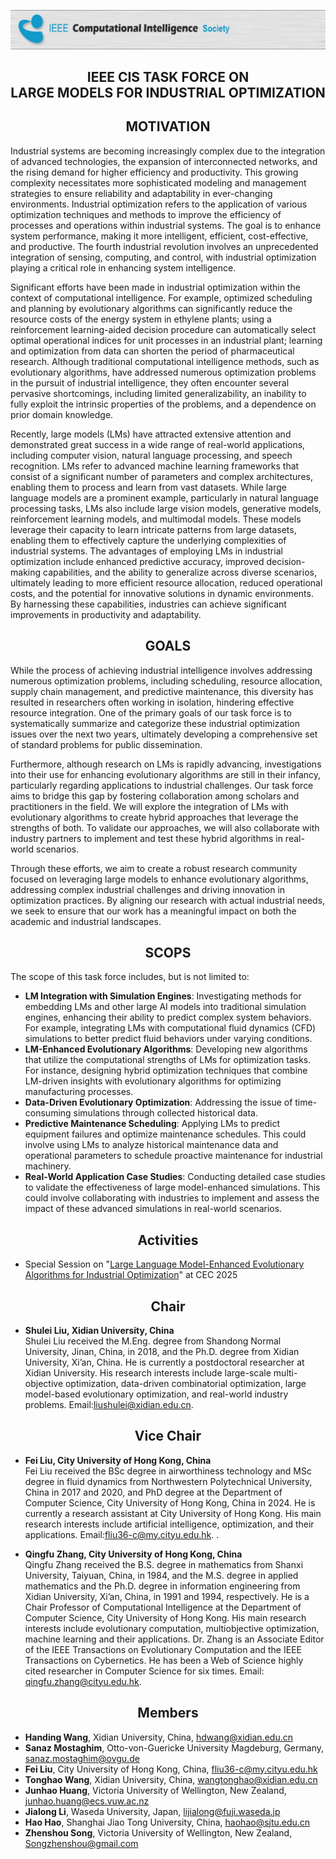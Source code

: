 ![本地图片](header_image.png)
## <center>IEEE CIS TASK FORCE ON<br>LARGE MODELS FOR INDUSTRIAL OPTIMIZATION</center>

## <center>MOTIVATION</center>

Industrial systems are becoming increasingly complex due to the integration of advanced technologies, the expansion of interconnected networks, and the rising demand for higher efficiency and productivity. This growing complexity necessitates more sophisticated modeling and management strategies to ensure reliability and adaptability in ever-changing environments. Industrial optimization refers to the application of various optimization techniques and methods to improve the efficiency of processes and operations within industrial systems. The goal is to enhance system performance, making it more intelligent, efficient, cost-effective, and productive. The fourth industrial revolution involves an unprecedented integration of sensing, computing, and control, with industrial optimization playing a critical role in enhancing system intelligence.

Significant efforts have been made in industrial optimization within the context of computational intelligence. For example, optimized scheduling and planning by evolutionary algorithms can significantly reduce the resource costs of the energy system in ethylene plants; using a reinforcement learning-aided decision procedure can automatically select optimal operational indices for unit processes in an industrial plant; learning and optimization from data can shorten the period of pharmaceutical research. Although traditional computational intelligence methods, such as evolutionary algorithms, have addressed numerous optimization problems in the pursuit of industrial intelligence, they often encounter several pervasive shortcomings, including limited generalizability, an inability to fully exploit the intrinsic properties of the problems, and a dependence on prior domain knowledge.

Recently, large models (LMs) have attracted extensive attention and demonstrated great success in a wide range of real-world applications, including computer vision, natural language processing, and speech recognition. LMs refer to advanced machine learning frameworks that consist of a significant number of parameters and complex architectures, enabling them to process and learn from vast datasets. While large language models are a prominent example, particularly in natural language processing tasks, LMs also include large vision models, generative models, reinforcement learning models, and multimodal models. These models leverage their capacity to learn intricate patterns from large datasets, enabling them to effectively capture the underlying complexities of industrial systems. The advantages of employing LMs in industrial optimization include enhanced predictive accuracy, improved decision-making capabilities, and the ability to generalize across diverse scenarios, ultimately leading to more efficient resource allocation, reduced operational costs, and the potential for innovative solutions in dynamic environments. By harnessing these capabilities, industries can achieve significant improvements in productivity and adaptability.

## <center>GOALS</center>

While the process of achieving industrial intelligence involves addressing numerous optimization problems, including scheduling, resource allocation, supply chain management, and predictive maintenance, this diversity has resulted in researchers often working in isolation, hindering effective resource integration. One of the primary goals of our task force is to systematically summarize and categorize these industrial optimization issues over the next two years, ultimately developing a comprehensive set of standard problems for public dissemination.

Furthermore, although research on LMs is rapidly advancing, investigations into their use for enhancing evolutionary algorithms are still in their infancy, particularly regarding applications to industrial challenges. Our task force aims to bridge this gap by fostering collaboration among scholars and practitioners in the field. We will explore the integration of LMs with evolutionary algorithms to create hybrid approaches that leverage the strengths of both. To validate our approaches, we will also collaborate with industry partners to implement and test these hybrid algorithms in real-world scenarios.

Through these efforts, we aim to create a robust research community focused on leveraging large models to enhance evolutionary algorithms, addressing complex industrial challenges and driving innovation in optimization practices. By aligning our research with actual industrial needs, we seek to ensure that our work has a meaningful impact on both the academic and industrial landscapes.

## <center>SCOPS</center>

The scope of this task force includes, but is not limited to:

- **LM Integration with Simulation Engines**: Investigating methods for embedding LMs and other large AI models into traditional simulation engines, enhancing their ability to predict complex system behaviors. For example, integrating LMs with computational fluid dynamics (CFD) simulations to better predict fluid behaviors under varying conditions.
- **LM-Enhanced Evolutionary Algorithms**: Developing new algorithms that utilize the computational strengths of LMs for optimization tasks. For instance, designing hybrid optimization techniques that combine LM-driven insights with evolutionary algorithms for optimizing manufacturing processes.
- **Data-Driven Evolutionary Optimization**: Addressing the issue of time-consuming simulations through collected historical data.
- **Predictive Maintenance Scheduling**: Applying LMs to predict equipment failures and optimize maintenance schedules. This could involve using LMs to analyze historical maintenance data and operational parameters to schedule proactive maintenance for industrial machinery.
- **Real-World Application Case Studies**: Conducting detailed case studies to validate the effectiveness of large model-enhanced simulations. This could involve collaborating with industries to implement and assess the impact of these advanced simulations in real-world scenarios.

## <center>Activities</center>

- Special Session on "<a href="https://shuleiliu.github.io/CEC2025_SS_LLMEAIO/">Large Language Model-Enhanced Evolutionary Algorithms for Industrial Optimization</a>" at CEC 2025


## <center>Chair</center>

* **Shulei Liu, Xidian University, China**  
  Shulei Liu received the M.Eng. degree from Shandong Normal University, Jinan, China, in 2018, and the Ph.D. degree from Xidian University, Xi’an, China. He is currently a postdoctoral researcher at Xidian University. His research interests include large-scale multi-objective optimization, data-driven combinatorial optimization, large model-based evolutionary optimization, and real-world industry problems. Email:liushulei@xidian.edu.cn.

## <center>Vice Chair</center>

* **Fei Liu, City University of Hong Kong, China**  
  Fei Liu received the BSc degree in airworthiness technology and MSc degree in fluid dynamics from Northwestern Polytechnical University, China in 2017 and 2020, and PhD degree at the Department of Computer Science, City University of Hong Kong, China in 2024. He is currently a research assistant at City University of Hong Kong. His main research interests include artificial intelligence, optimization, and their applications. Email:fliu36-c@my.cityu.edu.hk.
.


* **Qingfu Zhang, City University of Hong Kong, China**  
  Qingfu Zhang received the B.S. degree in mathematics from Shanxi University, Taiyuan, China, in 1984, and the M.S. degree in applied mathematics and the Ph.D. degree in information engineering from Xidian University, Xi’an, China, in 1991 and 1994, respectively. He is a Chair Professor of Computational Intelligence at the Department of Computer Science, City University of Hong Kong. His main research interests include evolutionary computation, multiobjective optimization, machine learning and their applications. Dr. Zhang is an Associate Editor of the IEEE Transactions on Evolutionary Computation and the IEEE Transactions on Cybernetics. He has been a Web of Science highly cited researcher in Computer Science for six times. Email: qingfu.zhang@cityu.edu.hk.


## <center>Members</center>

- **Handing Wang**, Xidian University, China, hdwang@xidian.edu.cn
- **Sanaz Mostaghim**, Otto-von-Guericke University Magdeburg, Germany, sanaz.mostaghim@ovgu.de
- **Fei Liu**, City University of Hong Kong, China, fliu36-c@my.cityu.edu.hk
- **Tonghao Wang**, Xidian University, China, wangtonghao@xidian.edu.cn
- **Junhao Huang**, Victoria University of Wellington, New Zealand, junhao.huang@ecs.vuw.ac.nz
- **Jialong Li**, Waseda University, Japan, lijialong@fuji.waseda.jp
- **Hao Hao**, Shanghai Jiao Tong University, China, haohao@sjtu.edu.cn
- **Zhenshou Song**, Victoria University of Wellington, New Zealand, Songzhenshou@gmail.com
